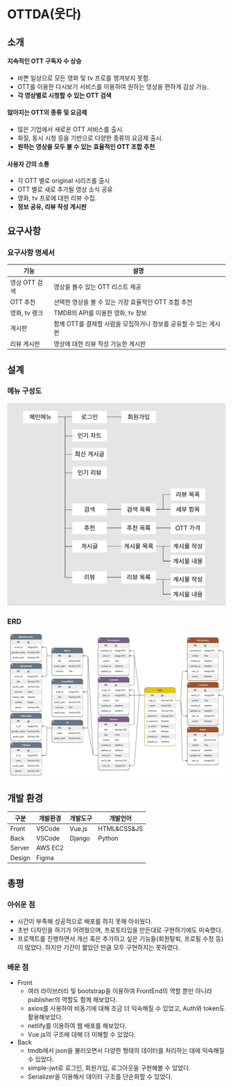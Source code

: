 # OTTDA(웃다)

## 소개
#### 지속적인 OTT 구독자 수 상승
  * 바쁜 일상으로 모든 영화 및 tv 프로를 챙겨보지 못함.
  * OTT를 이용한 다시보기 서비스를 이용하여 원하는 영상을 편하게 감상 가능.
  * **각 영상별로 시청할 수 있는 OTT 검색**

#### 많아지는 OTT의 종류 및 요금제
  * 많은 기업에서 새로운 OTT 서비스를 출시.
  * 화질, 동시 시청 등을 기반으로 다양한 종류의 요금제 출시.
  * **원하는 영상을 모두 볼 수 있는 효율적인 OTT 조합 추천**

#### 사용자 간의 소통
  * 각 OTT 별로 original 시리즈를 출시
  * OTT 별로 새로 추가될 영상 소식 공유
  * 영화, tv 프로에 대한 리뷰 수집.
  * **정보 공유, 리뷰 작성 게시판**



## 요구사항
### 요구사항 명세서

| 기능 | 설명 |
| --- | --- |
| 영상 OTT 검색 | 영상을 볼수 있는 OTT 리스트 제공 |
| OTT 추천 | 선택한 영상을 볼 수 있는 가장 효율적인 OTT 조합 추천 |
| 영화, tv 랭크 | TMDB의 API를 이용한 영화, tv 정보 |
| 게시판 | 함께 OTT를 결제할 사람을 모집하거나 정보를 공유할 수 있는 게시판 |
| 리뷰 게시판 | 영상에 대한 리뷰 작성 가능한 게시판 |


## 설계
### 메뉴 구성도
![메뉴 구성도](캡처.JPG)
### ERD
![ERD](ERD.png)

## 개발 환경
| 구분 | 개발환경 | 개발도구 | 개발언어 |
| --- | --- | --- | --- |
| Front | VSCode | Vue.js | HTML&CSS&JS |
| Back | VSCode | Django | Python |
| Server | AWS EC2 |  |  |
| Design | Figma |  |  |


## 총평
### 아쉬운 점
  * 시간이 부족해 성공적으로 배포를 하지 못해 아쉬웠다.
  * 초반 디자인을 하기가 어려웠으며, 프로토타입을 만든대로 구현하기에도 미숙했다.
  * 프로젝트를 진행하면서 개선 혹은 추가하고 싶은 기능들(회원탈퇴, 프로필 수정 등)이 많았다. 하지만 기간이 짧았던 만큼 모두 구현하지는 못하였다.

### 배운 점
  * Front
    * 여러 라이브러리 및 bootstrap을 이용하여 FrontEnd의 역할 뿐만 아니라 publisher의 역할도 함께 해보았다.
    * axios를 사용하여 비동기에 대해 조금 더 익숙해질 수 있었고, Auth와 token도 활용해보았다.
    * netlify를 이용하여 웹 배포를 해보았다.
    * Vue.js의 구조에 대해 더 이해할 수 있었다.
  * Back
    * tmdb에서 json을 불러오면서 다양한 형태의 데이터를 처리하는 데에 익숙해질 수 있었다.
    * simple-jwt로 로그인, 회원가입, 로그아웃을 구현해볼 수 있었다.
    * Serializer을 이용해서 데이터 구조를 단순화할 수 있었다.
  